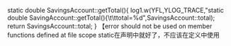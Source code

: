 static double SavingsAccount::getTotal(){
	log1.w(YFL,YLOG_TRACE,"static double SavingAccount::getTotal(){\t\ttotal=%d",SavingsAccount::total);
	return SavingsAccount::total;
}
【error
 should not be used on member functions defined at file scope
static在声明中就好了，不应该在定义中使用
